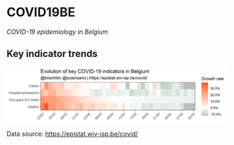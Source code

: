 # COVID19BE
_COVID-19 epidemiology in Belgium_

## Key indicator trends

![](COVID19BE-key-indicator-trends-20200501.png)

Data source: https://epistat.wiv-isp.be/covid/
